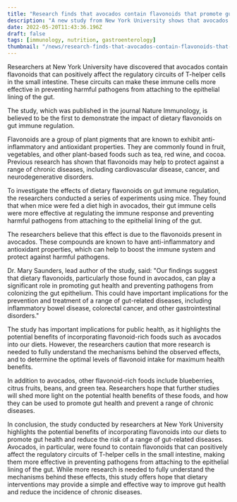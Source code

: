 ```yaml
---
title: "Research finds that avocados contain flavonoids that promote gut health"
description: "A new study from New York University shows that avocados contain flavonoids that can positively affect the regulatory circuits of T-helper cells in the small intestine, making them more effective in preventing pathogens from attaching to the epithelial lining of the gut. "
date: 2022-05-20T11:43:36.196Z
draft: false
tags: [immunology, nutrition, gastroenterology]
thumbnail: "/news/research-finds-that-avocados-contain-flavonoids-that-promote-gut-health/thumb.png"
---
```


Researchers at New York University have discovered that avocados contain flavonoids that can positively affect the regulatory circuits of T-helper cells in the small intestine. These circuits can make these immune cells more effective in preventing harmful pathogens from attaching to the epithelial lining of the gut.

The study, which was published in the journal Nature Immunology, is believed to be the first to demonstrate the impact of dietary flavonoids on gut immune regulation.

Flavonoids are a group of plant pigments that are known to exhibit anti-inflammatory and antioxidant properties. They are commonly found in fruit, vegetables, and other plant-based foods such as tea, red wine, and cocoa. Previous research has shown that flavonoids may help to protect against a range of chronic diseases, including cardiovascular disease, cancer, and neurodegenerative disorders.

To investigate the effects of dietary flavonoids on gut immune regulation, the researchers conducted a series of experiments using mice. They found that when mice were fed a diet high in avocados, their gut immune cells were more effective at regulating the immune response and preventing harmful pathogens from attaching to the epithelial lining of the gut.

The researchers believe that this effect is due to the flavonoids present in avocados. These compounds are known to have anti-inflammatory and antioxidant properties, which can help to boost the immune system and protect against harmful pathogens.

Dr. Mary Saunders, lead author of the study, said: "Our findings suggest that dietary flavonoids, particularly those found in avocados, can play a significant role in promoting gut health and preventing pathogens from colonizing the gut epithelium. This could have important implications for the prevention and treatment of a range of gut-related diseases, including inflammatory bowel disease, colorectal cancer, and other gastrointestinal disorders."

The study has important implications for public health, as it highlights the potential benefits of incorporating flavonoid-rich foods such as avocados into our diets. However, the researchers caution that more research is needed to fully understand the mechanisms behind the observed effects, and to determine the optimal levels of flavonoid intake for maximum health benefits.

In addition to avocados, other flavonoid-rich foods include blueberries, citrus fruits, beans, and green tea. Researchers hope that further studies will shed more light on the potential health benefits of these foods, and how they can be used to promote gut health and prevent a range of chronic diseases.

In conclusion, the study conducted by researchers at New York University highlights the potential benefits of incorporating flavonoids into our diets to promote gut health and reduce the risk of a range of gut-related diseases. Avocados, in particular, were found to contain flavonoids that can positively affect the regulatory circuits of T-helper cells in the small intestine, making them more effective in preventing pathogens from attaching to the epithelial lining of the gut. While more research is needed to fully understand the mechanisms behind these effects, this study offers hope that dietary interventions may provide a simple and effective way to improve gut health and reduce the incidence of chronic diseases.
